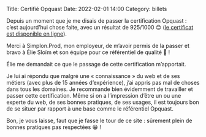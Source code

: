 Title: Certifié Opquast
Date: 2022-02-01 14:00
Category: billets

Depuis un moment que je me disais de passer la certification Opquast : c’est aujourd’hui chose faite, avec un résultat de 925/1000 😊 ([le certificat est disponible en ligne](https://directory.opquast.com/fr/certificat/EMPZFD/)).

Merci à Simplon.Prod, mon employeur, de m’avoir permis de la passer et bravo à Élie Sloïm et son équipe pour ce référentiel de qualité 💪 !

Élie me demandait ce que le passage de cette certification m’apportait.

Je lui ai répondu que malgré une « connaissance » du web et de ses métiers (avec plus de 15 années d’expérience), j’ai appris pas mal de choses dans tous les domaines. Je recommande bien évidemment de travailler et passer cette certification. Même si on a l’impression d’être un ou une experte du web, de ses bonnes pratiques, de ses usages, il est toujours bon de se situer par rapport à une base comme le référentiel Opquast.

Bon, je vous laisse, faut que je fasse le tour de ce site : sûrement plein de bonnes pratiques pas respectées 😁 !
